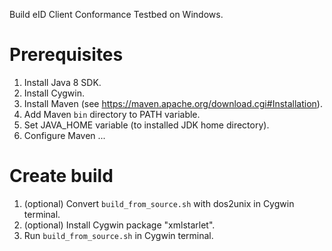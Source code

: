 Build eID Client Conformance Testbed on Windows.

# Prerequisites
1. Install Java 8 SDK.
2. Install Cygwin.
3. Install Maven (see https://maven.apache.org/download.cgi#Installation).
  1. Add Maven `bin` directory to PATH variable.
  2. Set JAVA_HOME variable (to installed JDK home directory).
  3. Configure Maven ...

# Create build
1. (optional) Convert `build_from_source.sh` with dos2unix in Cygwin terminal.
2. (optional) Install Cygwin package "xmlstarlet".
3. Run `build_from_source.sh` in Cygwin terminal.
